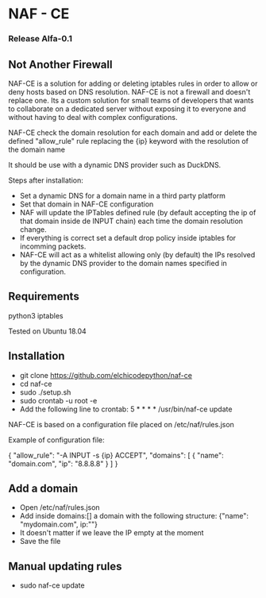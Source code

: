 # NAF - CE

### Release Alfa-0.1

## Not Another Firewall

NAF-CE is a solution for adding or deleting iptables rules in order to allow or deny hosts based on DNS resolution.
NAF-CE is not a firewall and doesn't replace one. Its a custom solution for small teams of developers that wants to collaborate on a dedicated server without exposing it to everyone and without having to deal with complex configurations.

NAF-CE check the domain resolution for each domain and add or delete the defined "allow_rule" rule replacing the {ip} keyword with the resolution of the domain name

It should be use with a dynamic DNS provider such as DuckDNS.

Steps after installation:
* Set a dynamic DNS for a domain name in a third party platform
* Set that domain in NAF-CE configuration
* NAF will update the IPTables defined rule (by default accepting the ip of that domain inside de INPUT chain) each time the domain resolution change.
* If everything is correct set a default drop policy inside iptables for incomming packets.
* NAF-CE will act as a whitelist allowing only (by default) the IPs resolved by the dynamic DNS provider to the domain names specified in configuration.

## Requirements
python3
iptables

Tested on Ubuntu 18.04

## Installation
* git clone https://github.com/elchicodepython/naf-ce
* cd naf-ce
* sudo ./setup.sh
* sudo crontab -u root -e 
* Add the following line to crontab: 5 * * * * /usr/bin/naf-ce update

NAF-CE is based on a configuration file placed on /etc/naf/rules.json

Example of configuration file:

{
	"allow_rule": "-A INPUT -s {ip} ACCEPT",
	"domains": [
		{
		"name": "domain.com",
		"ip": "8.8.8.8"
		}
	]
}

## Add a domain

* Open /etc/naf/rules.json
* Add inside domains:[] a domain with the following structure: {"name": "mydomain.com", ip:""}
* It doesn't matter if we leave the IP empty at the moment
* Save the file

## Manual updating rules
* sudo naf-ce update





